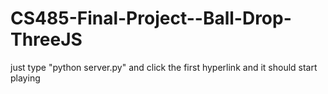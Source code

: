 # CS485-Final-Project--Ball-Drop-ThreeJS
just type "python server.py" and click the first hyperlink and it should start playing
